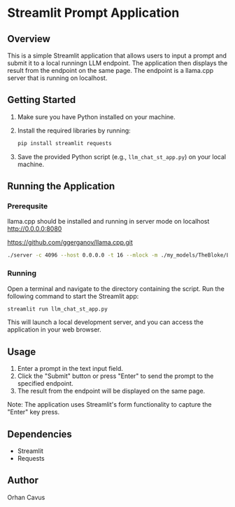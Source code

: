 # Streamlit Prompt Application

## Overview

This is a simple Streamlit application that allows users to input a prompt and submit it to a local runningn LLM endpoint. The application then displays the result from the endpoint on the same page.
The endpoint is a llama.cpp server that is running on localhost.

## Getting Started

1. Make sure you have Python installed on your machine.
2. Install the required libraries by running:

    ```bash
    pip install streamlit requests
    ```

3. Save the provided Python script (e.g., `llm_chat_st_app.py`) on your local machine.

## Running the Application

### Prerequsite

llama.cpp should be installed and running in server mode on localhost <http://0.0.0.0:8080>

<https://github.com/ggerganov/llama.cpp.git>

```bash
./server -c 4096 --host 0.0.0.0 -t 16 --mlock -m ./my_models/TheBloke/LLama2-7B-chat-GGUF/llama-2-7b-chat.Q4_K_M.gguf
```

### Running

Open a terminal and navigate to the directory containing the script. Run the following command to start the Streamlit app:

```bash
streamlit run llm_chat_st_app.py
```

This will launch a local development server, and you can access the application in your web browser.

## Usage

1. Enter a prompt in the text input field.
2. Click the "Submit" button or press "Enter" to send the prompt to the specified endpoint.
3. The result from the endpoint will be displayed on the same page.

Note: The application uses Streamlit's form functionality to capture the "Enter" key press.

## Dependencies

- Streamlit
- Requests

## Author

Orhan Cavus
